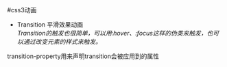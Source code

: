 #css3动画
* Transition 平滑效果动画  
*Transition的触发也很简单，可以用:hover、:focus这样的伪类来触发，也可以通过改变元素的样式来触发。*

transition-property用来声明transition会被应用到的属性